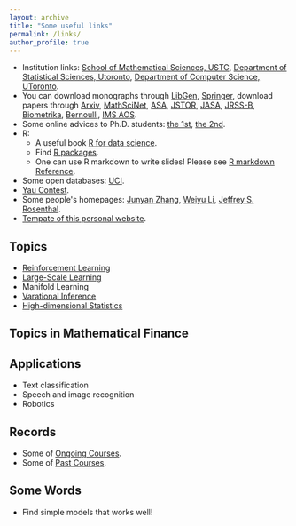 ```yaml
---
layout: archive
title: "Some useful links"
permalink: /links/
author_profile: true
---
```


* Institution links: [School of Mathematical Sciences, USTC](http://math.ustc.edu.cn/), [Department of Statistical Sciences, Utoronto](https://www.statistics.utoronto.ca/), [Department of Computer Science, UToronto](https://web.cs.toronto.edu/about/our-department).
* You can download monographs through [LibGen](http://libgen.rs/), [Springer](https://www.springer.com/), download papers through [Arxiv](https://arxiv.org/), [MathSciNet](http://www.ams.org/mathscinet/), [ASA](http://www.amstat.org/), [JSTOR](http://www.jstor.org/), [JASA](http://www.tandfonline.com/action/showAxaArticles?journalCode=uasa20#), [JRSS-B](http://onlinelibrary.wiley.com/journal/10.1111/(ISSN)1467-9868), [Biometrika](http://biomet.oxfordjournals.org/), [Bernoulli](http://www.bernoulli-society.org/index.php/publications/bernoulli-journal/bernoulli-journal), [IMS AOS](http://imstat.org/aos).  
* Some online advices to Ph.D. students: [the 1st](http://www-stat.wharton.upenn.edu/~steele/Rants/AdviceGS.html), [the 2nd](http://www.cs.cmu.edu/~mblum/research/pdf/grad.html).
* R: 
  + A useful book [R for data science](https://r4ds.had.co.nz/). 
  + Find [R packages](https://www.rdocumentation.org/).
  + One can use R markdown to write slides! Please see [R markdown Reference](/files/rmarkdown-reference.pdf).
* Some open databases: [UCI](http://archive.ics.uci.edu/ml/).
* [Yau Contest](http://yau-contest.com/).
* Some people's homepages: [Junyan Zhang](https://www.zhangjy9610.me/index-cn.html), [Weiyu Li](http://home.ustc.edu.cn/~liweiyu/index.html), [Jeffrey S. Rosenthal](http://probability.ca/jeff/).
* [Tempate of this personal website](https://academicpages.github.io/).

## Topics
- [Reinforcement Learning](https://www.zhihu.com/column/reinforce)
- [Large-Scale Learning](http://leon.bottou.org/publications/pdf/tr-optml-2016.pdf)
- Manifold Learning
- [Varational Inference](https://arxiv.org/abs/1601.00670)
- [High-dimensional Statistics](https://b-ok.cc/book/3709600/589a72)

## Topics in Mathematical Finance

## Applications
- Text classification
- Speech and image recognition
- Robotics

## Records
* Some of [Ongoing Courses](/coursework/).
* Some of [Past Courses](/coursework_past/).

## Some Words
- Find simple models that works well!

